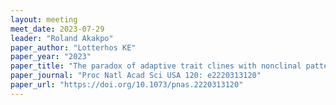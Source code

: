 ```yaml
---
layout: meeting
meet_date: 2023-07-29
leader: "Roland Akakpo"
paper_author: "Lotterhos KE"
paper_year: "2023"
paper_title: "The paradox of adaptive trait clines with nonclinal patterns in the underlying genes"
paper_journal: "Proc Natl Acad Sci USA 120: e2220313120"
paper_url: "https://doi.org/10.1073/pnas.2220313120"
---
```


